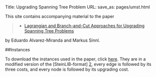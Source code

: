 Title: Upgrading Spanning Tree Problem
URL:
save_as: pages/umst.html

This site contains accompanying material to the paper

> * [Lagrangian and Branch-and-Cut Approaches for Upgrading Spanning Tree Problems][3]

by Eduardo Alvarez-Miranda and Markus Sinnl.

##Instances

To download the instances used in the paper, click [here][1]. They are in a modified version of the [SteinLIB-format] [2],
every edge is followed by its three costs, and every node is followed by its upgrading cost.

[1]: https://drive.google.com/drive/folders/1QVlDQtR13-rnIQ-Q44nCdfP1hw1T8yzH?usp=sharing
[2]: http://steinlib.zib.de/format.php
[3]: ../pdfs/UMST-techreport.pdf
